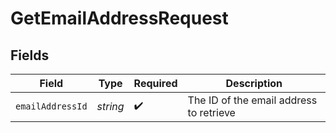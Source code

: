 # GetEmailAddressRequest


## Fields

| Field                                   | Type                                    | Required                                | Description                             |
| --------------------------------------- | --------------------------------------- | --------------------------------------- | --------------------------------------- |
| `emailAddressId`                        | *string*                                | :heavy_check_mark:                      | The ID of the email address to retrieve |